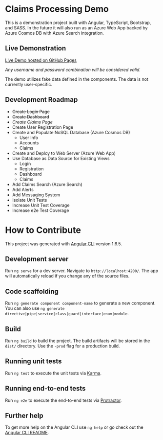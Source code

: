 # Claims Processing Demo

This is a demonstration project built with Angular, TypeScript, Bootstrap, and SASS. In the future it will also run as an Azure Web App backed by Azure Cosmos DB with Azure Search integration.

## Live Demonstration
[Live Demo hosted on GitHub Pages](https://sosohero.github.io/demo/)

*Any username and password combination will be considered valid.*

The demo utilizes fake data defined in the components. The data is not currently user-specific.

## Development Roadmap

* ~~Create Login Page~~
* ~~Create Dashboard~~
* *Create Claims Page*
* Create User Registration Page
* Create and Populate NoSQL Database (Azure Cosmos DB)
  * User Info
  * Accounts
  * Claims
* Create and Deploy to Web Server (Azure Web App)
* Use Database as Data Source for Existing Views
  * Login
  * Registration
  * Dashboard
  * Claims
* Add Claims Search (Azure Search)
* Add Alerts
* Add Messaging System
* Isolate Unit Tests
* Increase Unit Test Coverage
* Increase e2e Test Coverage

# How to Contribute

This project was generated with [Angular CLI](https://github.com/angular/angular-cli) version 1.6.5.

## Development server

Run `ng serve` for a dev server. Navigate to `http://localhost:4200/`. The app will automatically reload if you change any of the source files.

## Code scaffolding

Run `ng generate component component-name` to generate a new component. You can also use `ng generate directive|pipe|service|class|guard|interface|enum|module`.

## Build

Run `ng build` to build the project. The build artifacts will be stored in the `dist/` directory. Use the `-prod` flag for a production build.

## Running unit tests

Run `ng test` to execute the unit tests via [Karma](https://karma-runner.github.io).

## Running end-to-end tests

Run `ng e2e` to execute the end-to-end tests via [Protractor](http://www.protractortest.org/).

## Further help

To get more help on the Angular CLI use `ng help` or go check out the [Angular CLI README](https://github.com/angular/angular-cli/blob/master/README.md).
